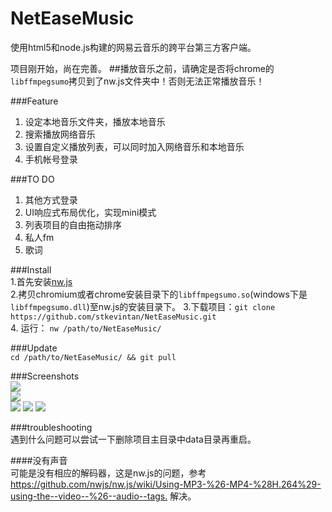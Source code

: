 # NetEaseMusic  

使用html5和node.js构建的网易云音乐的跨平台第三方客户端。

项目刚开始，尚在完善。
##播放音乐之前，请确定是否将chrome的`libffmpegsumo`拷贝到了nw.js文件夹中！否则无法正常播放音乐！

###Feature  
1. 设定本地音乐文件夹，播放本地音乐
2. 搜索播放网络音乐
3. 设置自定义播放列表，可以同时加入网络音乐和本地音乐
4. 手机帐号登录

###TO DO    
1. 其他方式登录  
2. UI响应式布局优化，实现mini模式  
3. 列表项目的自由拖动排序    
3. 私人fm  
4. 歌词  

###Install  
1.首先安装[nw.js](https://github.com/nwjs/nw.js)  
2.拷贝chromium或者chrome安装目录下的`libffmpegsumo.so`(windows下是`libffmpegsumo.dll`)至nw.js的安装目录下。 
3.下载项目：`git clone https://github.com/stkevintan/NetEaseMusic.git`    
4. 运行： `nw /path/to/NetEaseMusic/`  

###Update  
`cd /path/to/NetEaseMusic/ && git pull`  

###Screenshots    
<img src="http://7xiyak.com1.z0.glb.clouddn.com/s10.png" />  
<img src="http://7xiyak.com1.z0.glb.clouddn.com/s11.png" />  
<img src="http://7xiyak.com1.z0.glb.clouddn.com/s12.png" />
<img src="http://7xiyak.com1.z0.glb.clouddn.com/s14.png" />
<img src="http://7xiyak.com1.z0.glb.clouddn.com/s15.png" />

###troubleshooting  
遇到什么问题可以尝试一下删除项目主目录中data目录再重启。  

####没有声音  
可能是没有相应的解码器，这是nw.js的问题，参考 <https://github.com/nwjs/nw.js/wiki/Using-MP3-%26-MP4-%28H.264%29-using-the--video--%26--audio--tags.> 解决。  

